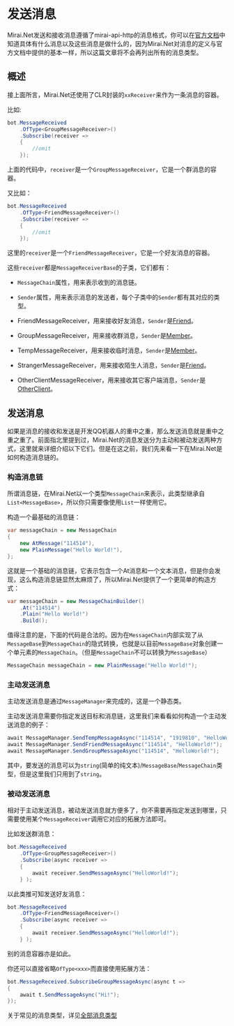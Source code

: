 # 发送消息



Mirai.Net发送和接收消息遵循了mirai-api-http的消息格式，你可以在[官方文档](https://docs.mirai.mamoe.net/mirai-api-http/api/MessageType.html)中知道具体有什么消息以及这些消息是做什么的，因为Mirai.Net对消息的定义与官方文档中提供的基本一样，所以这篇文章将不会再列出所有的消息类型。

## 概述

接上面所言，Mirai.Net还使用了CLR封装的`xxReceiver`来作为一条消息的容器。

比如:

```cs
bot.MessageReceived
    .OfType<GroupMessageReceiver>()
    .Subscribe(receiver =>
    {
        //omit
    });
```

上面的代码中，`receiver`是一个`GroupMessageReceiver`，它是一个群消息的容器。

又比如：

```cs
bot.MessageReceived
    .OfType<FriendMessageReceiver>()
    .Subscribe(receiver =>
    {
        //omit
    });
```

这里的`receiver`是一个`FriendMessageReceiver`，它是一个好友消息的容器。

这些`receiver`都是`MessageReceiverBase`的子类，它们都有：
+ `MessageChain`属性，用来表示收到的消息链。
+ `Sender`属性，用来表示消息的发送者，每个子类中的`Sender`都有其对应的类型。

+ FriendMessageReceiver，用来接收好友消息，`Sender`是[Friend](https://github.com/SinoAHpx/Mirai.Net/blob/2.4/Mirai.Net/Data/Shared/Friend.cs)。
+ GroupMessageReceiver，用来接收群消息，`Sender`是[Member](https://github.com/SinoAHpx/Mirai.Net/blob/2.4/Mirai.Net/Data/Shared/Member.cs)。
+ TempMessageReceiver，用来接收临时消息，`Sender`是[Member](https://github.com/SinoAHpx/Mirai.Net/blob/2.4/Mirai.Net/Data/Shared/Friend.cs)。
+ StrangerMessageReceiver，用来接收陌生人消息，`Sender`是[Friend](https://github.com/SinoAHpx/Mirai.Net/blob/2.4/Mirai.Net/Data/Shared/Friend.cs)。
+ OtherClientMessageReceiver，用来接收其它客户端消息，`Sender`是[OtherClient](https://github.com/SinoAHpx/Mirai.Net/blob/2.4/Mirai.Net/Data/Shared/OtherClient.cs)。

## 发送消息

如果是消息的接收和发送是开发QQ机器人的重中之重，那么发送消息就是重中之重之重了。前面指北里提到过，Mirai.Net的消息发送分为主动和被动发送两种方式，这里就来详细介绍以下它们。但是在这之前，我们先来看一下在Mirai.Net是如何构造消息链的。

### 构造消息链

所谓消息链，在Mirai.Net以一个类型`MessageChain`来表示，此类型继承自`List<MessageBase>`，所以你只需要像使用`List`一样使用它。

构造一个最基础的消息链：

```cs
var messageChain = new MessageChain
{
    new AtMessage("114514"),
    new PlainMessage("Hello World!"),
};
```

这就是一个基础的消息链，它表示包含一个At消息和一个文本消息，但是你会发现，这么构造消息链显然太麻烦了，所以Mirai.Net提供了一个更简单的构造方式：

```cs
var messageChain = new MessageChainBuilder()
    .At("114514")
    .Plain("Hello World!")
    .Build();
```

值得注意的是，下面的代码是合法的。因为在`MessageChain`内部实现了从`MessageBase`到`MessageChain`的隐式转换，也就是以目前`MessageBase`对象创建一个单元素的`MessageChain`。（但是`MessageChain`不可以转换为`MessageBase`）

```cs
MessageChain messageChain = new PlainMessage("Hello World!");
```

### 主动发送消息

主动发送消息是通过`MessageManager`来完成的，这是一个静态类。

主动发送消息需要你指定发送目标和消息链，这里我们来看看如何构造一个主动发送消息的例子：

```cs
await MessageManager.SendTempMessageAsync("114514", "1919810", "HelloWorld!");
await MessageManager.SendFriendMessageAsync("114514", "HelloWorld!");
await MessageManager.SendGroupMessageAsync("114514", "HelloWorld!");
```

其中，要发送的消息可以为`string`(简单的纯文本)/`MessageBase`/`MessageChain`类型，但是这里我们只用到了`string`。

### 被动发送消息

相对于主动发送消息，被动发送消息就方便多了，你不需要再指定发送到哪里，只需要使用某个`MessageReceiver`调用它对应的拓展方法即可。

比如发送群消息：

```cs
bot.MessageReceived
    .OfType<GroupMessageReceiver>()
    .Subscribe(async receiver =>
    { 
        await receiver.SendMessageAsync("HelloWorld!");
    } );
```

以此类推可知发送好友消息：

```cs
bot.MessageReceived
    .OfType<FriendMessageReceiver>()
    .Subscribe(async receiver =>
    { 
        await receiver.SendMessageAsync("HelloWorld!");
    } );
```

别的消息容器亦是如此。

你还可以直接省略`OfType<xxx>`而直接使用拓展方法：

```cs
bot.MessageReceived.SubscribeGroupMessageAsync(async t =>
{
    await t.SendMessageAsync("Hi!");
});
```

关于常见的消息类型，详见[全部消息类型](/all-message.md)